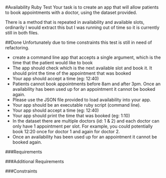 #Availability Ruby Test
Your task is to create an app that will allow patients to book appointments with a doctor, using the dataset provided.

There is a method that is repeated in availability and available slots, ordinarily I would extract this but I was running out of time
so it is currently still in both files.

##Done
Unfortunately due to time constraints this test is still in need of refactoring.

- create a command line app that accepts a single argument, which is the time that the patient would like to book
- The app should check which is the next available slot and book it. It should print the time of the appointment that was booked
- Your app should accept a time (eg: 12:40)
- Patients cannot book appointments before 8am and after 3pm. Once an availability has been used up for an appointment it cannot be booked again.
- Please use the JSON file provided to load availability into your app.
- Your app should be an executable ruby script (command line).
- Your app should accept a time (eg: 12:40)
- Your app should print the time that was booked (eg: 1:10)
- In the dataset there are multiple doctors (id: 1 & 2) and each doctor can only have 1 appointment per slot. For example, you could potentially book 12:20 once for doctor 1 and again for doctor 2.
- Once an availability has been used up for an appointment it cannot be booked again.

###Requirements

###Additional Requirements

###Constraints



